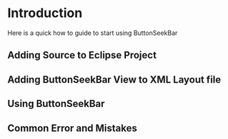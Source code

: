 # Introduction #

Here is a quick how to guide to start using ButtonSeekBar

## Adding Source to Eclipse Project ##


## Adding ButtonSeekBar View to XML Layout file ##


## Using ButtonSeekBar ##

## Common Error and Mistakes ##